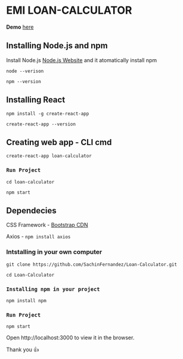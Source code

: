 # EMI LOAN-CALCULATOR

**Demo** [here](https://loan-emi-calculator.herokuapp.com/)

## Installing Node.js and npm

Install Node.js [Node.js Website](https://nodejs.org/en/) and it atomatically install npm

`node --verison`

`npm --version`

## Installing React

`npm install -g create-react-app`

`create-react-app --version`

## Creating web app - CLI cmd

`create-react-app loan-calculator`

### `Run Project`

`cd loan-calculator`

`npm start`

## Dependecies 

CSS Framework - [Bootstrap CDN](https://getbootstrap.com/docs/4.3/getting-started/introduction/)

Axios - `npm install axios`

### Intstalling in your own computer

`git clone https://github.com/SachinFernandez/Loan-Calculator.git`

`cd Loan-Calculator`

### `Installing npm in your project`

`npm install npm`

### `Run Project`

`npm start`

Open http://localhost:3000 to view it in the browser.

Thank you :+1:
